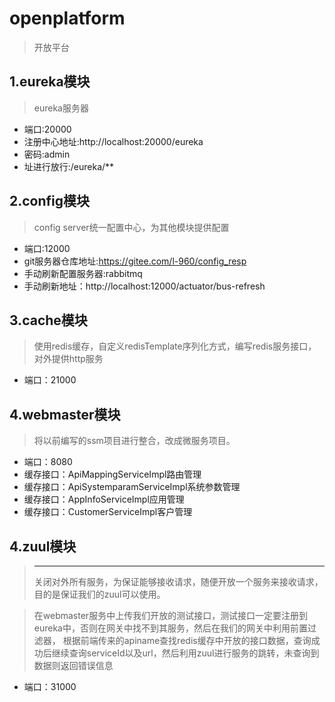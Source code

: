# openplatform
>开放平台

## 1.eureka模块
>eureka服务器  
- 端口:20000
- 注册中心地址:http://localhost:20000/eureka  
- 密码:admin
- 址进行放行:/eureka/**
## 2.config模块
>config server统一配置中心，为其他模块提供配置
- 端口:12000
- git服务器仓库地址:https://gitee.com/l-960/config_resp
- 手动刷新配置服务器:rabbitmq
- 手动刷新地址：http://localhost:12000/actuator/bus-refresh
## 3.cache模块
> 使用redis缓存，自定义redisTemplate序列化方式，编写redis服务接口，对外提供http服务
- 端口：21000
## 4.webmaster模块
> 将以前编写的ssm项目进行整合，改成微服务项目。
- 端口：8080
- 缓存接口：ApiMappingServiceImpl路由管理
- 缓存接口：ApiSystemparamServiceImpl系统参数管理
- 缓存接口：AppInfoServiceImpl应用管理
- 缓存接口：CustomerServiceImpl客户管理
## 4.zuul模块
> ***
>关闭对外所有服务，为保证能够接收请求，随便开放一个服务来接收请求，目的是保证我们的zuul可以使用。

> 在webmaster服务中上传我们开放的测试接口，测试接口一定要注册到eureka中，否则在网关中找不到其服务，然后在我们的网关中利用前置过滤器，
>根据前端传来的apiname查找redis缓存中开放的接口数据，查询成功后继续查询serviceId以及url，然后利用zuul进行服务的跳转，未查询到数据则返回错误信息
- 端口：31000
